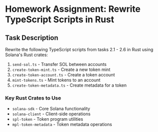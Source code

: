 # Homework Assignment: Rewrite TypeScript Scripts in Rust

## Task Description

Rewrite the following TypeScript scripts from tasks 2.1 - 2.6 in Rust using Solana's Rust crates:

1. `send-sol.ts` - Transfer SOL between accounts
2. `create-token-mint.ts` - Create a new token mint
3. `create-token-account.ts` - Create a token account
4. `mint-tokens.ts` - Mint tokens to an account
5. `create-token-metadata.ts` - Create metadata for a token

### Key Rust Crates to Use

- `solana-sdk` - Core Solana functionality
- `solana-client` - Client-side operations
- `spl-token` - Token program utilities
- `mpl-token-metadata` - Token metadata operations

